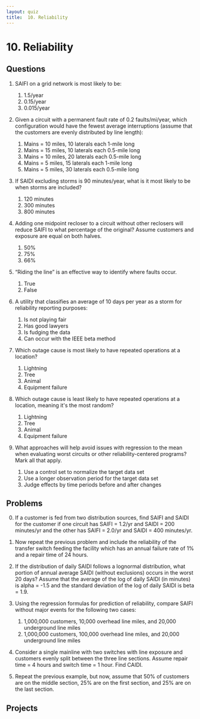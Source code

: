 ```yaml
---
layout: quiz
title:  10. Reliability
---
```


# 10. Reliability

## Questions

1. SAIFI on a grid network is most likely to be:

   1. 1\.5/year
   2. 0\.15/year
   3. 0\.015/year
   
1. Given a circuit with a permanent fault rate of 0.2 faults/mi/year,
   which configuration would have the fewest average interruptions
   (assume that the customers are evenly distributed by line length):
   
   1. Mains = 10 miles, 10 laterals each 1-mile long
   2. Mains = 15 miles, 10 laterals each 0.5-mile long
   3. Mains = 10 miles, 20 laterals each 0.5-mile long
   4. Mains = 5 miles, 15 laterals each 1-mile long
   5. Mains = 5 miles, 30 laterals each 0.5-mile long
   
1. If SAIDI excluding storms is 90 minutes/year, what is it most
   likely to be when storms are included?
   
   1. 120 minutes
   2. 300 minutes
   3. 800 minutes
   
1. Adding one midpoint recloser to a circuit without other reclosers
   will reduce SAIFI to what percentage of the original? Assume
   customers and exposure are equal on both halves.
   
   1. 50%
   2. 75%
   3. 66%
   
1. “Riding the line” is an effective way to identify where faults
   occur.
   
   1. True
   2. False
   
1. A utility that classifies an average of 10 days per year as a storm
   for reliability reporting purposes:
   
   1. Is not playing fair
   1. Has good lawyers
   1. Is fudging the data
   1. Can occur with the IEEE beta method

1. Which outage cause is most likely to have repeated operations at a
   location?
   
   1. Lightning
   1. Tree
   1. Animal
   1. Equipment failure

1. Which outage cause is least likely to have repeated operations at a
   location, meaning it's the most random?
   
   1. Lightning
   1. Tree
   1. Animal
   1. Equipment failure

1. What approaches will help avoid issues with regression to the mean
   when evaluating worst circuits or other reliability-centered
   programs? Mark all that apply.

   1. Use a control set to normalize the target data set
   1. Use a longer observation period for the target data set
   1. Judge effects by time periods before and after changes



## Problems

0. If a customer is fed from two distribution sources, find SAIFI and
   SAIDI for the customer if one circuit has SAIFI = 1.2/yr and SAIDI
   = 200 minutes/yr and the other has SAIFI = 2.0/yr and SAIDI = 400
   minutes/yr.

0. Now repeat the previous problem and include the reliability of the
   transfer switch feeding the facility which has an annual failure
   rate of 1% and a repair time of 24 hours.

0. If the distribution of daily SAIDI follows a lognormal
   distribution, what portion of annual average SAIDI (without
   exclusions) occurs in the worst 20 days? Assume that the average of
   the log of daily SAIDI (in minutes) is alpha = -1.5 and the
   standard deviation of the log of daily SAIDI is beta = 1.9.

0. Using the regression formulas for prediction of reliability,
   compare SAIFI without major events for the following two cases:

   1. 1,000,000 customers, 10,000 overhead line miles, and 20,000
      underground line miles
   1. 1,000,000 customers, 100,000 overhead line miles, and 20,000
      underground line miles

0. Consider a single mainline with two switches with line exposure and
   customers evenly split between the three line sections. Assume 
   repair time = 4 hours and switch time = 1 hour. Find CAIDI.

0. Repeat the previous example, but now, assume that 50% of customers
   are on the middle section, 25% are on the first section, and 25%
   are on the last section. 

## Projects

